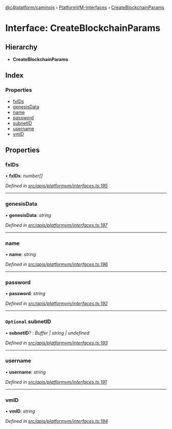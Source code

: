 [@c4tplatform/caminojs](../api.md) › [PlatformVM-Interfaces](../modules/platformvm_interfaces.md) › [CreateBlockchainParams](platformvm_interfaces.createblockchainparams.md)

# Interface: CreateBlockchainParams

## Hierarchy

* **CreateBlockchainParams**

## Index

### Properties

* [fxIDs](platformvm_interfaces.createblockchainparams.md#fxids)
* [genesisData](platformvm_interfaces.createblockchainparams.md#genesisdata)
* [name](platformvm_interfaces.createblockchainparams.md#name)
* [password](platformvm_interfaces.createblockchainparams.md#password)
* [subnetID](platformvm_interfaces.createblockchainparams.md#optional-subnetid)
* [username](platformvm_interfaces.createblockchainparams.md#username)
* [vmID](platformvm_interfaces.createblockchainparams.md#vmid)

## Properties

###  fxIDs

• **fxIDs**: *number[]*

*Defined in [src/apis/platformvm/interfaces.ts:195](https://github.com/chain4travel/caminojs/blob/8077d740/src/apis/platformvm/interfaces.ts#L195)*

___

###  genesisData

• **genesisData**: *string*

*Defined in [src/apis/platformvm/interfaces.ts:197](https://github.com/chain4travel/caminojs/blob/8077d740/src/apis/platformvm/interfaces.ts#L197)*

___

###  name

• **name**: *string*

*Defined in [src/apis/platformvm/interfaces.ts:196](https://github.com/chain4travel/caminojs/blob/8077d740/src/apis/platformvm/interfaces.ts#L196)*

___

###  password

• **password**: *string*

*Defined in [src/apis/platformvm/interfaces.ts:192](https://github.com/chain4travel/caminojs/blob/8077d740/src/apis/platformvm/interfaces.ts#L192)*

___

### `Optional` subnetID

• **subnetID**? : *Buffer | string | undefined*

*Defined in [src/apis/platformvm/interfaces.ts:193](https://github.com/chain4travel/caminojs/blob/8077d740/src/apis/platformvm/interfaces.ts#L193)*

___

###  username

• **username**: *string*

*Defined in [src/apis/platformvm/interfaces.ts:191](https://github.com/chain4travel/caminojs/blob/8077d740/src/apis/platformvm/interfaces.ts#L191)*

___

###  vmID

• **vmID**: *string*

*Defined in [src/apis/platformvm/interfaces.ts:194](https://github.com/chain4travel/caminojs/blob/8077d740/src/apis/platformvm/interfaces.ts#L194)*
